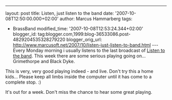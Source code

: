 ---
layout: post
title: Listen, just listen to the band
date: '2007-10-08T12:50:00.000+02:00'
author: Marcus Hammarberg
tags:
  - BrassBand
modified_time: '2007-10-08T12:53:24.344+02:00'
blogger_id: tag:blogger.com,1999:blog-36533086.post-4829204535328279220
blogger_orig_url: http://www.marcusoft.net/2007/10/listen-just-listen-to-band.html ---
Every Monday morning i usually listens
to the last broadcast of [Listen to the
band](http://www.bbc.co.uk/radio/aod/networks/radio2/aod.shtml?radio2/listenband).
This week there are some serious playing going on... Grimethorpe and
Black Dyke.

This is very, very good playing indeed - and live. Don't try this a home
kids... Please keep all limbs inside the computer until it has come to a
complete stop. :)

It's out for a week. Don't miss the chance to hear some great playing.
